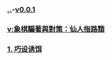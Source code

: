 ### [..](..)-[v0.0.1](https://github.com/littleflute/cchess/edit/master/ref/pu/PianZhaoYuDuiCe/7/readme.md)
### [v:象棋騙著與對策：仙人指路類](https://www.youtube.com/watch?v=ex62BYjm8dA)
### [1. 巧设诱饵](1)
